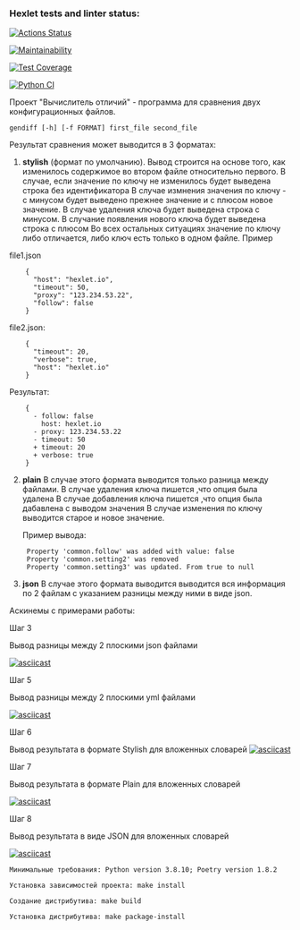 ### Hexlet tests and linter status:
[![Actions Status](https://github.com/ZuevSN/python-project-50/actions/workflows/hexlet-check.yml/badge.svg)](https://github.com/ZuevSN/python-project-50/actions)

[![Maintainability](https://api.codeclimate.com/v1/badges/1286b339dfc75e2e3a88/maintainability)](https://codeclimate.com/github/ZuevSN/python-project-50/maintainability)

[![Test Coverage](https://api.codeclimate.com/v1/badges/1286b339dfc75e2e3a88/test_coverage)](https://codeclimate.com/github/ZuevSN/python-project-50/test_coverage)

[![Python CI](https://github.com/ZuevSN/python-project-50/actions/workflows/main.yml/badge.svg)](https://github.com/ZuevSN/python-project-50/actions/workflows/main.yml)

Проект "Вычислитель отличий" - программа для сравнения двух конфигурационных файлов.

    gendiff [-h] [-f FORMAT] first_file second_file

Результат сравнения может выводится в 3 форматах:
1. **stylish** (формат по умолчанию).
  Вывод строится на основе того, как изменилось содержимое во втором файле относительно первого.
  В случае, если значение по ключу не изменилось будет выведена строка без идентификатора
  В случае измнения значения по ключу - с минусом будет выведено прежнее значение и с плюсом новое значение.
  В случае удаления ключа будет выведена строка с минусом.
  В случание появления нового ключа будет выведена строка с плюсом
  Во всех остальных ситуациях значение по ключу либо отличается, либо ключ есть только в одном файле. 
  Пример

file1.json

        {
          "host": "hexlet.io",
          "timeout": 50,
          "proxy": "123.234.53.22",
          "follow": false
        }
  
  file2.json:
  
        {
          "timeout": 20,
          "verbose": true,
          "host": "hexlet.io"
        }
  
  Результат:
  
        {
          - follow: false
            host: hexlet.io
          - proxy: 123.234.53.22
          - timeout: 50
          + timeout: 20
          + verbose: true
        }

2. **plain**
   В случае этого формата выводится только разница между файлами.
   В случае удаления ключа пишется ,что опция была удалена
   В случае добавления ключа пишется ,что опция была дабавлена с выводом значения
   В случае изменения по ключу выводится старое и новое значение.
   
   Пример вывода:
   
        Property 'common.follow' was added with value: false
        Property 'common.setting2' was removed
        Property 'common.setting3' was updated. From true to null

3. **json**
   В случае этого формата выводится выводится вся информация по 2 файлам с указанием разницы между ними в виде json.

   
Аскинемы с примерами работы:

Шаг 3

Вывод разницы между 2 плоскими json файлами

[![asciicast](https://asciinema.org/a/53c8UhatupgI6HcshMyMgwbNd.svg)](https://asciinema.org/a/53c8UhatupgI6HcshMyMgwbNd)

Шаг 5

Вывод разницы между 2 плоскими yml файлами

[![asciicast](https://asciinema.org/a/XGVmfp2REmOJbiaDiuMOv17rT.svg)](https://asciinema.org/a/XGVmfp2REmOJbiaDiuMOv17rT)

Шаг 6

Вывод результата в формате Stylish для вложенных словарей
[![asciicast](https://asciinema.org/a/pnuGun2d9nEWT7bAz3usmPiZ1.svg)](https://asciinema.org/a/pnuGun2d9nEWT7bAz3usmPiZ1)

Шаг 7

Вывод результата в формате Plain для вложенных словарей

[![asciicast](https://asciinema.org/a/k3hAYVBD1iA18ZXwSB7GidbTM.svg)](https://asciinema.org/a/k3hAYVBD1iA18ZXwSB7GidbTM)

Шаг 8

Вывод результата в виде JSON для вложенных словарей

[![asciicast](https://asciinema.org/a/7E0aiudx1hsi7KSsJrj9mNmia.svg)](https://asciinema.org/a/7E0aiudx1hsi7KSsJrj9mNmia)

    Минимальные требования: Python version 3.8.10; Poetry version 1.8.2
    
    Установка зависимостей проекта: make install
    
    Создание дистрибутива: make build
    
    Установка дистрибутива: make package-install
